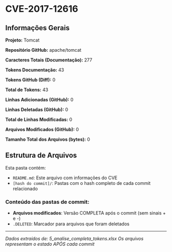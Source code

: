 # CVE-2017-12616

## Informações Gerais

**Projeto:** Tomcat

**Repositório GitHub:** apache/tomcat

**Caracteres Totais (Documentação):** 277

**Tokens Documentação:** 43

**Tokens GitHub (Diff):** 0

**Total de Tokens:** 43

**Linhas Adicionadas (GitHub):** 0

**Linhas Deletadas (GitHub):** 0

**Total de Linhas Modificadas:** 0

**Arquivos Modificados (GitHub):** 0

**Tamanho Total dos Arquivos (bytes):** 0


## Estrutura de Arquivos

Esta pasta contém:

- `README.md`: Este arquivo com informações do CVE
- `[hash do commit]/`: Pastas com o hash completo de cada commit relacionado

### Conteúdo das pastas de commit:

- **Arquivos modificados**: Versão COMPLETA após o commit (sem sinais + e -)
- `.DELETED`: Marcador para arquivos que foram deletados

---

*Dados extraídos de: 5_analise_completa_tokens.xlsx*
*Os arquivos representam o estado APÓS cada commit*
